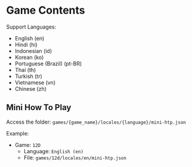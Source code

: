 # Game Contents

Support Languages:

-   English (en)
-   Hindi (hi)
-   Indonesian (id)
-   Korean (ko)
-   Portuguese (Brazil) (pt-BR)
-   Thai (th)
-   Turkish (tr)
-   Vietnamese (vn)
-   Chinese (zh)

## Mini How To Play

Access the folder: `games/{game_name}/locales/{language}/mini-htp.json`

Example:

-   Game: `12D`
    -   Language: `English (en)`
    -   File: `games/12d/locales/en/mini-htp.json`
